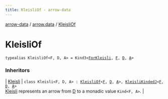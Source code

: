 ```yaml
---
title: KleisliOf - arrow-data
---
```


[arrow-data](../index.html) / [arrow.data](index.html) / [KleisliOf](./-kleisli-of.html)

# KleisliOf

`typealias KleisliOf<F, D, A> = Kind3<`[`ForKleisli`](-for-kleisli.html)`, `[`F`](-kleisli-of.html#F)`, `[`D`](-kleisli-of.html#D)`, `[`A`](-kleisli-of.html#A)`>`

### Inheritors

| [Kleisli](-kleisli/index.html) | `class Kleisli<F, D, A> : `[`KleisliOf`](./-kleisli-of.html)`<`[`F`](-kleisli/index.html#F)`, `[`D`](-kleisli/index.html#D)`, `[`A`](-kleisli/index.html#A)`>, `[`KleisliKindedJ`](-kleisli-kinded-j.html)`<`[`F`](-kleisli/index.html#F)`, `[`D`](-kleisli/index.html#D)`, `[`A`](-kleisli/index.html#A)`>`<br>[Kleisli](-kleisli/index.html) represents an arrow from [D](-kleisli/index.html#D) to a monadic value `Kind<F, A>`. |

